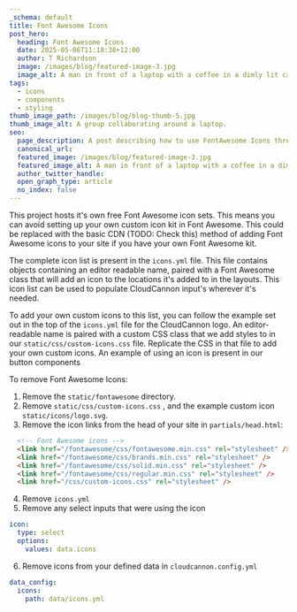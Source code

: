 ```yaml
---
_schema: default
title: Font Awesome Icons
post_hero:
  heading: Font Awesome Icons
  date: 2025-05-06T11:18:38+12:00
  author: T Richardson
  image: /images/blog/featured-image-3.jpg
  image_alt: A man in front of a laptop with a coffee in a dimly lit cafe.
tags:
  - icons
  - components
  - styling
thumb_image_path: /images/blog/blog-thumb-5.jpg
thumb_image_alt: A group collaborating around a laptop.
seo:
  page_description: A post describing how to use FontAwesome Icons throughout your site.
  canonical_url:
  featured_image: /images/blog/featured-image-3.jpg
  featured_image_alt: A man in front of a laptop with a coffee in a dimly lit cafe.
  author_twitter_handle:
  open_graph_type: article
  no_index: false
---
```

This project hosts it's own free Font Awesome icon sets. This means you can avoid setting up your own custom icon kit in Font Awesome. This could be replaced with the basic CDN (TODO: Check this) method of adding Font Awesome icons to your site if you have your own Font Awesome kit. 

The complete icon list is present in the `icons.yml` file. This file contains objects containing an editor readable name, paired with a Font Awesome class that will add an icon to the locations it's added to in the layouts. This icon list can be used to populate CloudCannon input's wherever it's needed.

To add your own custom icons to this list, you can follow the example set out in the top of the `icons.yml` file for the CloudCannon logo. An editor-readable name is paired with a custom CSS class that we add styles to in our `static/css/custom-icons.css` file. Replicate the CSS in that file to add your own custom icons. An example of using an icon is present in our button components

To remove Font Awesome Icons:

1. Remove the `static/fontawesome` directory.
2. Remove `static/css/custom-icons.css` , and the example custom icon `static/icons/logo.svg`.
3. Remove the icon links from the head of your site in `partials/head.html`:
```html
  <!-- Font Awesome icons -->
  <link href="/fontawesome/css/fontawesome.min.css" rel="stylesheet" />
  <link href="/fontawesome/css/brands.min.css" rel="stylesheet" />
  <link href="/fontawesome/css/solid.min.css" rel="stylesheet" />
  <link href="/fontawesome/css/regular.min.css" rel="stylesheet" />
  <link href="/css/custom-icons.css" rel="stylesheet" />
```
4. Remove `icons.yml`
5. Remove any select inputs that were using the icon

```yaml
icon:
  type: select
  options:
    values: data.icons
```

6. Remove icons from your defined data in `cloudcannon.config.yml`

```yaml
data_config:
  icons:
    path: data/icons.yml
```
